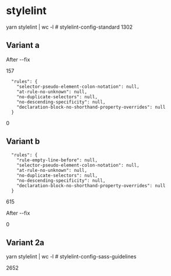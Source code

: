 # stylelint

yarn stylelint | wc -l   # stylelint-config-standard
1302

## Variant a

After --fix

157

```
  "rules": {
    "selector-pseudo-element-colon-notation": null,
    "at-rule-no-unknown": null,
    "no-duplicate-selectors": null,
    "no-descending-specificity": null,
    "declaration-block-no-shorthand-property-overrides": null
  }
```

0

## Variant b

```
  "rules": {
    "rule-empty-line-before": null,
    "selector-pseudo-element-colon-notation": null,
    "at-rule-no-unknown": null,
    "no-duplicate-selectors": null,
    "no-descending-specificity": null,
    "declaration-block-no-shorthand-property-overrides": null
  }
```

615

After --fix

0

## Variant 2a

yarn stylelint | wc -l   # stylelint-config-sass-guidelines

2652
